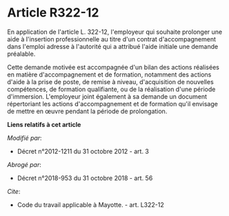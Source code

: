 # Article R322-12

En application de l'article L. 322-12, l'employeur qui souhaite prolonger une aide à l'insertion professionnelle au titre
d'un contrat d'accompagnement dans l'emploi adresse à l'autorité qui a attribué l'aide initiale une demande préalable. 

Cette demande motivée est accompagnée d'un bilan des actions réalisées en matière d'accompagnement et de formation, notamment
des actions d'aide à la prise de poste, de remise à niveau, d'acquisition de nouvelles compétences, de formation qualifiante,
ou de la réalisation d'une période d'immersion. L'employeur joint également à sa demande un document répertoriant les actions
d'accompagnement et de formation qu'il envisage de mettre en œuvre pendant la période de prolongation.

**Liens relatifs à cet article**

_Modifié par_:

  - Décret n°2012-1211 du 31 octobre 2012 - art. 3

_Abrogé par_:

  - Décret n°2018-953 du 31 octobre 2018 - art. 56

_Cite_:

  - Code du travail applicable à Mayotte. - art. L322-12
